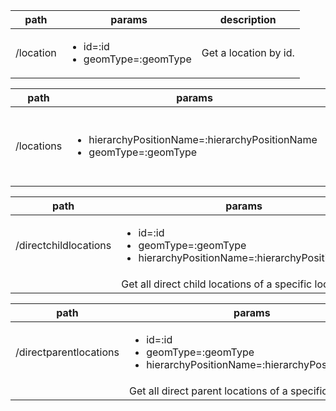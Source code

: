 
| path  |  params  | description  |
|---|---|---|
|  /location  |  <ul><li>id=:id</li> <li>geomType=:geomType</li></ul>  |  Get a location by id.  |


| path  |  params  | description  |
|---|---|---|
|  /locations  |  <ul><li>hierarchyPositionName=:hierarchyPositionName</li> <li>geomType=:geomType</li></ul>  |  Get all locations at a specific level in the location heirarchy.  |


| path  |  params  | description  |
|---|---|---|
|  /directchildlocations  |  <ul><li>id=:id</li> <li>geomType=:geomType</li> <li>hierarchyPositionName=:hierarchyPositionName
  </li></ul>  |  Get all direct child locations of a specific location.  |


| path  |  params  | description  |
|---|---|---|
|  /directparentlocations  |  <ul> <li>id=:id</li> <li>geomType=:geomType</li> <li>hierarchyPositionName=:hierarchyPositionName
  </li></ul>  |  Get all direct parent locations of a specific location.  |
